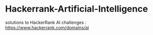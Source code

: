 # Hackerrank-Artificial-Intelligence
solutions to HackerRank AI challenges : https://www.hackerrank.com/domains/ai
